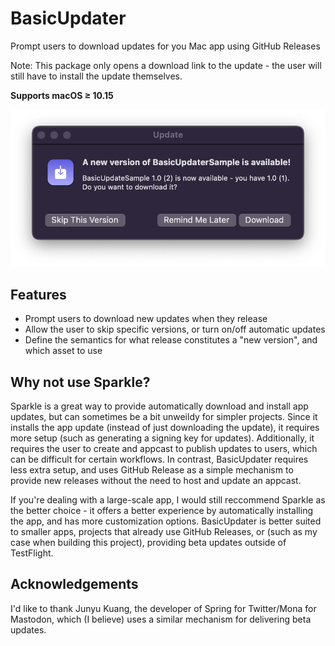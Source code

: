 # BasicUpdater

Prompt users to download updates for you Mac app using GitHub Releases

Note: This package only opens a download link to the update - the user will still have to install the update themselves.  

**Supports macOS ≥ 10.15**

![](Sources/BasicUpdater/BasicUpdater.docc/BasicUpdateWindow.png)


## Features

- Prompt users to download new updates when they release
- Allow the user to skip specific versions, or turn on/off automatic updates 
- Define the semantics for what release constitutes a "new version", and which asset to use


## Why not use Sparkle?
Sparkle is a great way to provide automatically download and install app updates, but can sometimes be a bit unweildy for simpler projects. Since it installs the app update (instead of just downloading the update), it requires more setup (such as generating a signing key for updates). Additionally, it requires the user to create and appcast to publish updates to users, which can be difficult for certain workflows. In contrast, BasicUpdater requires less extra setup, and uses GitHub Release as a simple mechanism to provide new releases without the need to host and update an appcast. 

If you're dealing with a large-scale app, I would still reccommend Sparkle as the better choice - it offers a better experience by automatically installing the app, and has more customization options. BasicUpdater is better suited to smaller apps, projects that already use GitHub Releases, or (such as my case when building this project), providing beta updates outside of TestFlight. 

## Acknowledgements
I'd like to thank Junyu Kuang, the developer of Spring for Twitter/Mona for Mastodon, which (I believe) uses a similar mechanism for delivering beta updates.